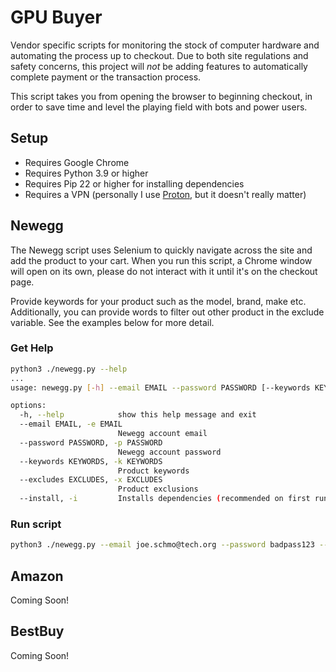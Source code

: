 # GPU Buyer
Vendor specific scripts for monitoring the stock of computer hardware and automating the process up to checkout.
Due to both site regulations and safety concerns, this project will *not* be adding features to automatically complete payment or the transaction process. 

This script takes you from opening the browser to beginning checkout, in order to save time and level the playing field with bots and power users.

## Setup
- Requires Google Chrome
- Requires Python 3.9 or higher
- Requires Pip 22 or higher for installing dependencies
- Requires a VPN (personally I use [Proton](https://account.protonvpn.com/signup?plan=free&ref=noupsell), but it doesn't really matter)


## Newegg
The Newegg script uses Selenium to quickly navigate across the site and add the product to your cart. When you run this script, a Chrome window will open on its own, please do not interact with it until it's on the checkout page.

Provide keywords for your product such as the model, brand, make etc. Additionally, you can provide words to filter out other product in the exclude variable. See the examples below for more detail.

### Get Help
```bash
python3 ./newegg.py --help
...
usage: newegg.py [-h] --email EMAIL --password PASSWORD [--keywords KEYWORDS] [--excludes EXCLUDES] [--install]

options:
  -h, --help            show this help message and exit
  --email EMAIL, -e EMAIL
                        Newegg account email
  --password PASSWORD, -p PASSWORD
                        Newegg account password
  --keywords KEYWORDS, -k KEYWORDS
                        Product keywords
  --excludes EXCLUDES, -x EXCLUDES
                        Product exclusions
  --install, -i         Installs dependencies (recommended on first run)
```

### Run script
```bash
python3 ./newegg.py --email joe.schmo@tech.org --password badpass123 --keywords 5080,gigabyte --excludes desktop,pc [--install]
```

## Amazon
Coming Soon!

## BestBuy
Coming Soon!
